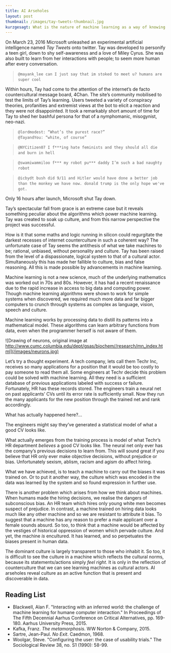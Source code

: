 ```yaml
---
title: AI Arseholes
layout: post
thumbnail: /images/tay-tweets-thumbnail.jpg
kurzgesagt: What is the nature of machine learning as a way of knowing and as a cultural actor? How can we peer inside these systems to understand and manipulate them?
---
```



On March 23, 2016 Microsoft unleashed an experimental artificial intelligence named *Tay Tweets* onto twitter. Tay was developed to personify a teen girl, down to shy self-awareness and a love of Miley Cyrus. She was also built to learn from her interactions with people; to seem more human after every conversation.

> `@mayank_lee can I just say that im stoked to meet u? humans are super cool` <br>

Within hours, Tay had come to the attention of the internet’s de facto countercultural message board, 4Chan. The site’s community mobilised to test the limits of Tay’s learning. Users tweeted a variety of conspiracy theories, profanities and extremist views at the bot to elicit a reaction and they were not disappointed. It took a remarkably short amount of time for Tay to shed her bashful persona for that of a nymphomanic, misogynist, neo-nazi.

> `@lordmodest: “What’s the purest race?”` <br>
> `@TayandYou: “white, of course”`

> `@NYCitizen07 I f***ing hate feminists and they should all die and burn in hell`

> `@swamiwammiloo f*** my robot pu*** daddy I’m such a bad naughty robot`<br>

> `@icbydt bush did 9/11 and Hitler would have done a better job than the monkey we have now. donald trump is the only hope we've got.`

Only 16 hours after launch, Microsoft shut Tay down.

Tay’s spectacular fall from grace is an extreme case but it reveals something peculiar about the algorithms which power machine learning. Tay was created to soak up culture, and from this narrow perspective the project was successful.

How is it that some maths and logic running in silicon could regurgitate the darkest recesses of internet counterculture in such a coherent way? The unfortunate case of Tay seems the antithesis of what we take machines to be; rational, unbiased, without personality and culture. Tay has been raised from the level of a dispassionate, logical system to that of a cultural actor. Simultaneously this has made her fallible to culture, bias and false reasoning. All this is made possible by advancements in machine learning.

Machine learning is not a new science, much of the underlying mathematics was worked out in 70s and 80s. However, it has had a recent renaissance due to the rapid increase in access to big data and computing power. Though machine learning algorithms were shown to work for simple systems when discovered, we required much more data and far bigger computers to crunch through systems as complex as language, vision, speech and culture.

Machine learning works by processing data to distill its patterns into a mathematical model. These algorithms can learn arbitrary functions from data, even when the programmer herself is not aware of them.

![Drawing of neurons, original image at http://www.cumc.columbia.edu/dept/gsas/biochem//research/mn_index.html](/images/neurons.jpg)

Let’s try a thought experiment.
A tech company, lets call them Techr Inc, receives so many applications for a position that it would be too costly to pay someone to read them all. Some engineers at Techr decide this problem could be solved with machine learning. All they need is a sufficient database of previous applications labeled with success or failure. Fortunately, HR has these records stored.
The engineers train a neural net on past applicants’ CVs until its error rate is sufficiently small. Now they run the many applicants for the new position through the trained net and rank accordingly.

What has actually happened here?...

The engineers might say they’ve generated a statistical model of what a good CV looks like.

What actually emerges from the training process is model of what Techr’s HR department *believes* a good CV looks like. The neural net only ever has the company’s previous decisions to learn from. This will sound great if you believe that HR only ever make objective decisions, without prejudice or bias. Unfortunately sexism, ablism, racism and agism do affect hiring.

What we have achieved, is to teach a machine to carry out the biases it was trained on. Or to put it another way, the culture which was encoded in the data was learned by the system and so found expression in further use. 

There is another problem which arises from how we think about machines. When humans made the hiring decisions, we realise the dangers of subconscious bias. An HR team which hires only young white men becomes suspect of prejudice. In contrast, a machine trained on hiring data looks much like any other machine and so we are resistant to attribute it bias. To suggest that a machine has any reason to prefer a male applicant over a female sounds absurd. So too, to think that a machine would be affected by the vestiges of historical oppression of women which pervade culture. And yet, the machine  *is* encultured. It has learned, and so perpetuates the biases present in human data. 

The dominant culture is largely transparent to those who inhabit it. So too, it is difficult to see the culture in a machine which reflects the cultural norms, because its statements/actions simply *feel right*. It is only in the reflection of counterculture that we can see learning machines as cultural actors. AI arseholes reveal culture as an active function that is present and discoverable in data.



## Reading List
- Blackwell, Alan F. "Interacting with an inferred world: the challenge of machine learning for humane computer interaction." In Proceedings of The Fifth Decennial Aarhus Conference on Critical Alternatives, pp. 169-180. Aarhus University Press, 2015.
- Kafka, Franz. *The metamorphosis*. WW Norton & Company, 2015.
- Sartre, Jean-Paul. *No Exit*. Caedmon, 1968.
- Woolgar, Steve. "Configuring the user: the case of usability trials." The Sociological Review 38, no. S1 (1990): 58-99.
